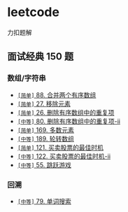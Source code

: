 # leetcode
力扣题解

## 面试经典 150 题

### 数组/字符串

* [`[简单]` 88. 合并两个有序数组](./subjects/88.%E5%90%88%E5%B9%B6%E4%B8%A4%E4%B8%AA%E6%9C%89%E5%BA%8F%E6%95%B0%E7%BB%84.js)   
* [`[简单]` 27. 移除元素](./subjects/27.%E7%A7%BB%E9%99%A4%E5%85%83%E7%B4%A0.js)
* [`[简单]` 26. 删除有序数组中的重复项](./subjects/26.%E5%88%A0%E9%99%A4%E6%9C%89%E5%BA%8F%E6%95%B0%E7%BB%84%E4%B8%AD%E7%9A%84%E9%87%8D%E5%A4%8D%E9%A1%B9.js)
* [`[中等]` 80. 删除有序数组中的重复项-ii](./subjects/80.%E5%88%A0%E9%99%A4%E6%9C%89%E5%BA%8F%E6%95%B0%E7%BB%84%E4%B8%AD%E7%9A%84%E9%87%8D%E5%A4%8D%E9%A1%B9-ii.js)
* [`[简单]` 169. 多数元素](./subjects/169.%E5%A4%9A%E6%95%B0%E5%85%83%E7%B4%A0.js)
* [`[中等]` 189. 轮转数组](./subjects/189.%E8%BD%AE%E8%BD%AC%E6%95%B0%E7%BB%84.js)
* [`[简单]` 121. 买卖股票的最佳时机](./subjects/121.%E4%B9%B0%E5%8D%96%E8%82%A1%E7%A5%A8%E7%9A%84%E6%9C%80%E4%BD%B3%E6%97%B6%E6%9C%BA.js)
* [`[中等]` 122. 买卖股票的最佳时机-ii](./subjects/122.%E4%B9%B0%E5%8D%96%E8%82%A1%E7%A5%A8%E7%9A%84%E6%9C%80%E4%BD%B3%E6%97%B6%E6%9C%BA-ii.js)
* [`[中等]` 55. 跳跃游戏](./subjects/55.%E8%B7%B3%E8%B7%83%E6%B8%B8%E6%88%8F.js)

### 回溯

* [`[中等]` 79. 单词搜索](./subjects/79.%E5%8D%95%E8%AF%8D%E6%90%9C%E7%B4%A2.js)
